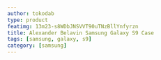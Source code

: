 ```yaml
---
author: tokodab
type: product
featimg: 13m23-s8WDbJNSVVT90uTNzBllYnfyrzn
title: Alexander Belavin Samsung Galaxy S9 Case
tags: [samsung, galaxy, s9]
category: [samsung]
---
```

